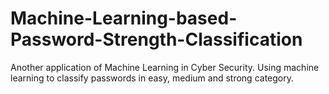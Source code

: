 # Machine-Learning-based-Password-Strength-Classification
Another application of Machine Learning in Cyber Security.
Using machine learning to classify passwords in easy, medium and strong category.
